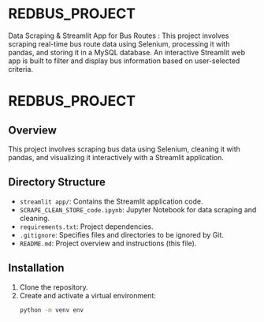 # REDBUS_PROJECT
Data Scraping &amp; Streamlit App for Bus Routes : This project involves scraping real-time bus route data using Selenium, processing it with pandas, and storing it in a MySQL database. An interactive Streamlit web app is built to filter and display bus information based on user-selected criteria.





# REDBUS_PROJECT

## Overview
This project involves scraping bus data using Selenium, cleaning it with pandas, and visualizing it interactively with a Streamlit application.

## Directory Structure
- `streamlit app/`: Contains the Streamlit application code.
- `SCRAPE_CLEAN_STORE_code.ipynb`: Jupyter Notebook for data scraping and cleaning.
- `requirements.txt`: Project dependencies.
- `.gitignore`: Specifies files and directories to be ignored by Git.
- `README.md`: Project overview and instructions (this file).

## Installation
1. Clone the repository.
2. Create and activate a virtual environment:
   ```bash
   python -m venv env
